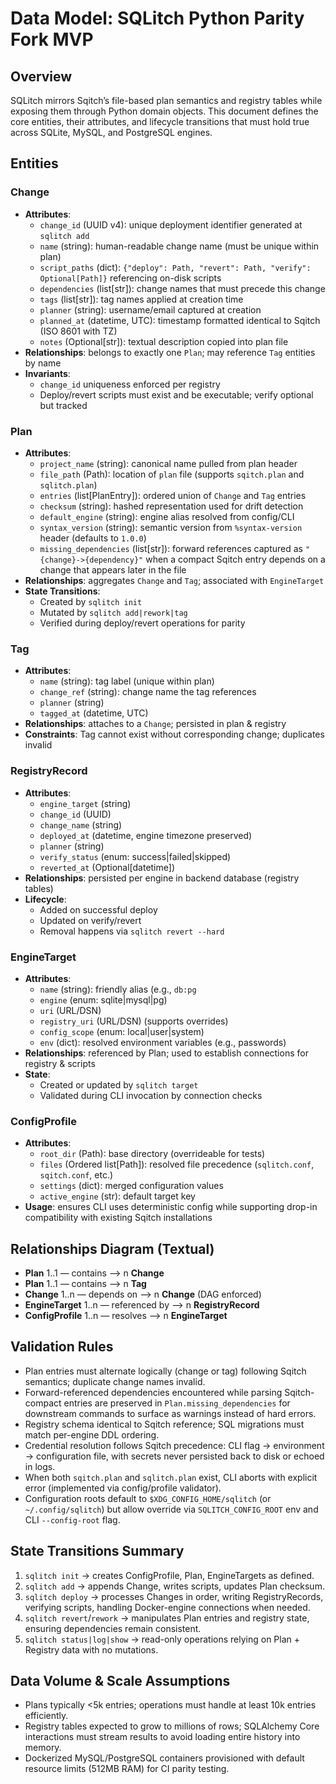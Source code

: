 # Data Model: SQLitch Python Parity Fork MVP

## Overview
SQLitch mirrors Sqitch’s file-based plan semantics and registry tables while exposing them through Python domain objects. This document defines the core entities, their attributes, and lifecycle transitions that must hold true across SQLite, MySQL, and PostgreSQL engines.

## Entities

### Change
- **Attributes**:
  - `change_id` (UUID v4): unique deployment identifier generated at `sqlitch add`
  - `name` (string): human-readable change name (must be unique within plan)
  - `script_paths` (dict): `{"deploy": Path, "revert": Path, "verify": Optional[Path]}` referencing on-disk scripts
  - `dependencies` (list[str]): change names that must precede this change
  - `tags` (list[str]): tag names applied at creation time
  - `planner` (string): username/email captured at creation
  - `planned_at` (datetime, UTC): timestamp formatted identical to Sqitch (ISO 8601 with TZ)
  - `notes` (Optional[str]): textual description copied into plan file
- **Relationships**: belongs to exactly one `Plan`; may reference `Tag` entities by name
- **Invariants**:
  - `change_id` uniqueness enforced per registry
  - Deploy/revert scripts must exist and be executable; verify optional but tracked

### Plan
- **Attributes**:
  - `project_name` (string): canonical name pulled from plan header
  - `file_path` (Path): location of `plan` file (supports `sqitch.plan` and `sqlitch.plan`)
  - `entries` (list[PlanEntry]): ordered union of `Change` and `Tag` entries
  - `checksum` (string): hashed representation used for drift detection
  - `default_engine` (string): engine alias resolved from config/CLI
  - `syntax_version` (string): semantic version from `%syntax-version` header (defaults to `1.0.0`)
  - `missing_dependencies` (list[str]): forward references captured as `"{change}->{dependency}"` when a compact Sqitch entry depends on a change that appears later in the file
- **Relationships**: aggregates `Change` and `Tag`; associated with `EngineTarget`
- **State Transitions**:
  - Created by `sqlitch init`
  - Mutated by `sqlitch add|rework|tag`
  - Verified during deploy/revert operations for parity

### Tag
- **Attributes**:
  - `name` (string): tag label (unique within plan)
  - `change_ref` (string): change name the tag references
  - `planner` (string)
  - `tagged_at` (datetime, UTC)
- **Relationships**: attaches to a `Change`; persisted in plan & registry
- **Constraints**: Tag cannot exist without corresponding change; duplicates invalid

### RegistryRecord
- **Attributes**:
  - `engine_target` (string)
  - `change_id` (UUID)
  - `change_name` (string)
  - `deployed_at` (datetime, engine timezone preserved)
  - `planner` (string)
  - `verify_status` (enum: success|failed|skipped)
  - `reverted_at` (Optional[datetime])
- **Relationships**: persisted per engine in backend database (registry tables)
- **Lifecycle**:
  - Added on successful deploy
  - Updated on verify/revert
  - Removal happens via `sqlitch revert --hard`

### EngineTarget
- **Attributes**:
  - `name` (string): friendly alias (e.g., `db:pg`
  - `engine` (enum: sqlite|mysql|pg)
  - `uri` (URL/DSN)
  - `registry_uri` (URL/DSN) (supports overrides)
  - `config_scope` (enum: local|user|system)
  - `env` (dict): resolved environment variables (e.g., passwords)
- **Relationships**: referenced by Plan; used to establish connections for registry & scripts
- **State**:
  - Created or updated by `sqlitch target`
  - Validated during CLI invocation by connection checks

### ConfigProfile
- **Attributes**:
  - `root_dir` (Path): base directory (overrideable for tests)
  - `files` (Ordered list[Path]): resolved file precedence (`sqlitch.conf`, `sqitch.conf`, etc.)
  - `settings` (dict): merged configuration values
  - `active_engine` (str): default target key
- **Usage**: ensures CLI uses deterministic config while supporting drop-in compatibility with existing Sqitch installations

## Relationships Diagram (Textual)
- **Plan** 1..1 — contains —> n **Change**
- **Plan** 1..1 — contains —> n **Tag**
- **Change** 1..n — depends on —> n **Change** (DAG enforced)
- **EngineTarget** 1..n — referenced by —> n **RegistryRecord**
- **ConfigProfile** 1..n — resolves —> n **EngineTarget**

## Validation Rules
- Plan entries must alternate logically (change or tag) following Sqitch semantics; duplicate change names invalid.
- Forward-referenced dependencies encountered while parsing Sqitch-compact entries are preserved in `Plan.missing_dependencies` for downstream commands to surface as warnings instead of hard errors.
- Registry schema identical to Sqitch reference; SQL migrations must match per-engine DDL ordering.
- Credential resolution follows Sqitch precedence: CLI flag → environment → configuration file, with secrets never persisted back to disk or echoed in logs.
- When both `sqitch.plan` and `sqlitch.plan` exist, CLI aborts with explicit error (implemented via config/profile validator).
- Configuration roots default to `$XDG_CONFIG_HOME/sqlitch` (or `~/.config/sqlitch`) but allow override via `SQLITCH_CONFIG_ROOT` env and CLI `--config-root` flag.

## State Transitions Summary
1. `sqlitch init` → creates ConfigProfile, Plan, EngineTargets as defined.
2. `sqlitch add` → appends Change, writes scripts, updates Plan checksum.
3. `sqlitch deploy` → processes Changes in order, writing RegistryRecords, verifying scripts, handling Docker-engine connections when needed.
4. `sqlitch revert`/`rework` → manipulates Plan entries and registry state, ensuring dependencies remain consistent.
5. `sqlitch status|log|show` → read-only operations relying on Plan + Registry data with no mutations.

## Data Volume & Scale Assumptions
- Plans typically <5k entries; operations must handle at least 10k entries efficiently.
- Registry tables expected to grow to millions of rows; SQLAlchemy Core interactions must stream results to avoid loading entire history into memory.
- Dockerized MySQL/PostgreSQL containers provisioned with default resource limits (512MB RAM) for CI parity testing.
